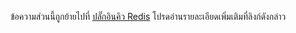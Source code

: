 ข้อความส่วนนี้ถูกย้ายไปที่ [ปลั๊กอินคิว Redis](https://www.workerman.net/plugin/12) โปรดอ่านรายละเอียดเพิ่มเติมที่ลิงก์ดังกล่าว
